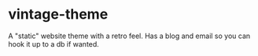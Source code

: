 vintage-theme
=============

A "static" website theme with a retro feel. Has a blog and email so you can hook it up to a db if wanted.
